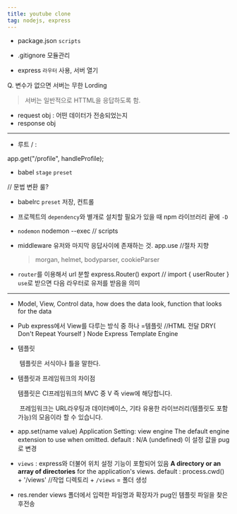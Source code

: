 ```yaml
---
title: youtube clone 
tag: nodejs, express
---
```


+ package.json 
  `scripts`

+ .gitignore
  모듈관리

+ express
  `라우터` 사용, 서버 열기

Q.  변수가 없으면 서버는 무한 Lording

> 서버는 일반적으로 HTTML을 응답하도록 함.

- request obj : 어떤 데이터가 전송되었는지
-  response obj

---

+ 루트 / : 


app.get("/profile", handleProfile);


+ babel
  `stage`
  `preset` 

// 문법 변환 룰?

+ babelrc
  `preset` 저장, 컨트롤

+ 프로젝트의 `dependency`와 별개로 설치할 필요가 있을 때
  npm 라이브러리 끝에 `-D`
  
+ `nodemon`
  nodemon --exec // scripts

+ middleware
  유저와 마지막 응답사이에 존재하는 것.
  app.use //절차 지향

  > morgan, helmet, bodyparser, cookieParser

+ `router`를 이용해서 url 분할
  express.Router()
  export // import { userRouter } 
  `use`로 받으면 다음 라우터로 유저를 받음을 의미

---

+ Model, View, Control
  data, how does the data look, function that looks for the data
  
+ Pub
  express에서 View를 다루는 방식 중 하나 =템플릿 //HTML 전달 
  DRY( Don't Repeat Yourself )
  Node Express Template Engine
  
+ 템플릿
  
  ​	템플릿은 서식이나 틀을 말한다. 

+ 템플릿과 프레임워크의 차이점

  템플릿은 CI프레임워크의 MVC 중 V 즉 view에 해당합니다.

  ​	프레임워크는 URL라우팅과 데이터베이스, 기타 유용한 라이브러리(템플릿도 포함 가능)의 모음이라 할 수 있습니다.

+ app.set(name value)
  Application Setting: view engine
  The default engine extension to use when omitted.
  default : N/A (undefined)
  이 설정 값을 pug로 변경

+ `views` : express와 더불어 위치 설정 기능이 포함되어 있음
  **A directory or an array of directories** for the application's views.
  default : process.cwd() + '/views'  //작업 디렉토리 + `/views` = 폴더 생성

+ res.render
  views 폴더에서 입력한 파일명과 확장자가 pug인 템플릿 파일을 찾은 후전송

